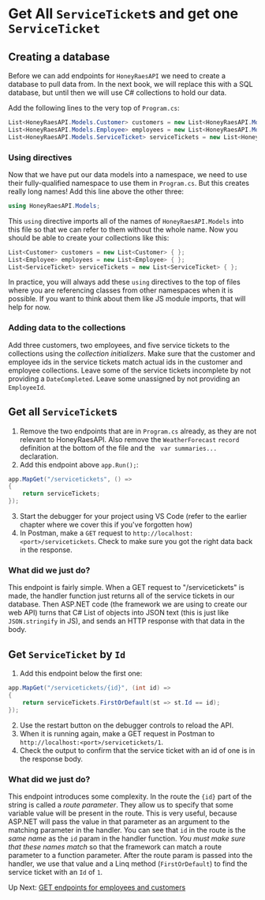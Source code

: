 # Get All `ServiceTicket`s and get one `ServiceTicket`

## Creating a database
Before we can add endpoints for `HoneyRaesAPI` we need to create a database to pull data from. In the next book, we will replace this with a SQL database, but until then we will use C# collections to hold our data. 

Add the following lines to the very top of `Program.cs`:

``` csharp
List<HoneyRaesAPI.Models.Customer> customers = new List<HoneyRaesAPI.Models.Customer> {};
List<HoneyRaesAPI.Models.Employee> employees = new List<HoneyRaesAPI.Models.Employee> {};
List<HoneyRaesAPI.Models.ServiceTicket> serviceTickets = new List<HoneyRaesAPI.Models.ServiceTicket> {};
```

### Using directives

Now that we have put our data models into a namespace, we need to use their fully-qualified namespace to use them in `Program.cs`. But this creates really long names! Add this line above the other three:
```csharp
using HoneyRaesAPI.Models;
```
This `using` directive imports all of the names of `HoneyRaesAPI.Models` into this file so that we can refer to them without the whole name. Now you should be able to create your collections like this: 

``` csharp
List<Customer> customers = new List<Customer> { };
List<Employee> employees = new List<Employee> { };
List<ServiceTicket> serviceTickets = new List<ServiceTicket> { };
```

In practice, you will always add these `using` directives to the top of files where you are referencing classes from other namespaces when it is possible. If you want to think about them like JS module imports, that will help for now. 

### Adding data to the collections

Add three customers, two employees, and five service tickets to the collections using the _collection initializers_. Make sure that the customer and employee ids in the service tickets match actual ids in the customer and employee collections. Leave some of the service tickets incomplete by not providing a `DateCompleted`. Leave some unassigned by not providing an `EmployeeId`. 

## Get all `ServiceTicket`s

1. Remove the two endpoints that are in `Program.cs` already, as they are not relevant to HoneyRaesAPI. Also remove the `WeatherForecast` `record` definition at the bottom of the file and the ` var summaries...` declaration.
1. Add this endpoint above `app.Run();`: 
``` csharp
app.MapGet("/servicetickets", () =>
{
    return serviceTickets;
});
```
3. Start the debugger for your project using VS Code (refer to the earlier chapter where we cover this if you've forgotten how)
4. In Postman, make a `GET` request to `http://localhost:<port>/servicetickets`. Check to make sure you got the right data back in the response. 

### What did we just do?
This endpoint is fairly simple. When a GET request to "/servicetickets" is made, the handler function just returns all of the service tickets in our database. Then ASP.NET code (the framework we are using to create our web API) turns that C# List of objects into JSON text (this is just like `JSON.stringify` in JS), and sends an HTTP response with that data in the body. 

## Get `ServiceTicket` by `Id`
1. Add this endpoint below the first one:
``` csharp
app.MapGet("/servicetickets/{id}", (int id) =>
{
    return serviceTickets.FirstOrDefault(st => st.Id == id);
});
```
2. Use the restart button on the debugger controls to reload the API.
3. When it is running again, make a GET request in Postman to `http://localhost:<port>/servicetickets/1`. 
4. Check the output to confirm that the service ticket with an id of one is in the response body. 

### What did we just do?
This endpoint introduces some complexity. In the route the `{id}` part of the string is called a _route parameter_. They allow us to specify that some variable value will be present in the route. This is very useful, because ASP.NET will pass the value in that parameter as an argument to the matching parameter in the handler. You can see that `id` in the route is the _same name_ as the `id` param in the handler function. _You must make sure that these names match_ so that the framework can match a route parameter to a function parameter. After the route param is passed into the handler, we use that value and a Linq method (`FirstOrDefault`) to find the service ticket with an `Id` of `1`. 

Up Next: [GET endpoints for employees and customers](./honey-raes-get-emps-cust.md)